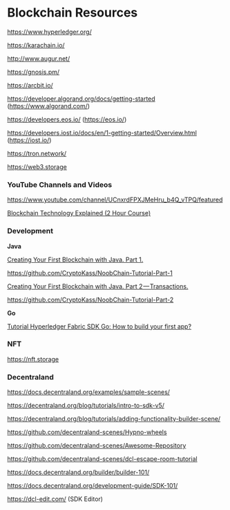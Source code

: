 # Blockchain Resources

https://www.hyperledger.org/

https://karachain.io/

http://www.augur.net/

https://gnosis.pm/

https://arcbit.io/

https://developer.algorand.org/docs/getting-started (https://www.algorand.com/)

https://developers.eos.io/ (https://eos.io/)

https://developers.iost.io/docs/en/1-getting-started/Overview.html (https://iost.io/)

https://tron.network/

https://web3.storage

### YouTube Channels and Videos

https://www.youtube.com/channel/UCnxrdFPXJMeHru_b4Q_vTPQ/featured

[Blockchain Technology Explained (2 Hour Course)](https://www.youtube.com/watch?v=qOVAbKKSH10)

### Development

**Java**

[Creating Your First Blockchain with Java. Part 1.](https://medium.com/programmers-blockchain/create-simple-blockchain-java-tutorial-from-scratch-6eeed3cb03fa)

https://github.com/CryptoKass/NoobChain-Tutorial-Part-1

[Creating Your First Blockchain with Java. Part 2 — Transactions.](https://medium.com/programmers-blockchain/creating-your-first-blockchain-with-java-part-2-transactions-2cdac335e0ce)

https://github.com/CryptoKass/NoobChain-Tutorial-Part-2

**Go**

[Tutorial Hyperledger Fabric SDK Go: How to build your first app?](https://chainhero.io/2017/07/tutorial-build-blockchain-app/)

### NFT

https://nft.storage

### Decentraland

https://docs.decentraland.org/examples/sample-scenes/

https://decentraland.org/blog/tutorials/intro-to-sdk-v5/

https://decentraland.org/blog/tutorials/adding-functionality-builder-scene/

https://github.com/decentraland-scenes/Hypno-wheels

https://github.com/decentraland-scenes/Awesome-Repository

https://github.com/decentraland-scenes/dcl-escape-room-tutorial

https://docs.decentraland.org/builder/builder-101/

https://docs.decentraland.org/development-guide/SDK-101/

https://dcl-edit.com/ (SDK Editor)
